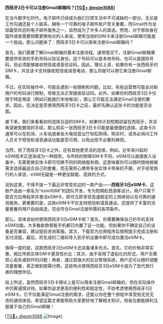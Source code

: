 **西班牙3日卡可以注册Gmail邮箱吗？[[TG💪+ @esim1088](https://t.me/s/esim1088)]**

在当今数字化时代，电子邮件已经成为我们日常生活中不可或缺的一部分。无论是工作沟通还是个人联系，拥有一个可靠的电子邮件账户至关重要。而Gmail作为全球最受欢迎的电子邮件服务之一，自然成为了许多人的首选。然而，对于那些身在国外或者需要频繁更换地点的人来说，使用当地的SIM卡来注册Gmail邮箱可能是一个挑战。那么问题来了：西班牙3日卡可以用来注册Gmail邮箱吗？

首先，我们需要了解Gmail邮箱的基本注册流程。通常情况下，注册Gmail邮箱需要提供有效的手机号码以验证身份。这个号码可以是本地号码，也可以是国际号码，但必须能够接收短信或语音验证码。因此，理论上讲，如果你有一张西班牙的SIM卡，并且该卡支持接收短信或语音电话，那么你就可以用它来注册Gmail邮箱。

不过，在实际操作中，可能会遇到一些限制和问题。比如，有些运营商可能会对新用户的号码进行限制，导致无法正常接收验证码。此外，如果你的西班牙3日卡仅限于特定用途（例如只能拨打本地电话），那么它可能无法满足Gmail注册的要求。因此，在决定是否使用西班牙3日卡之前，最好先确认这张卡的功能是否全面。

接下来，我们来看看如何选择合适的SIM卡。如果你计划短期逗留在西班牙，并且希望避免繁琐的手续，那么购买一张西班牙3日卡可能是最便捷的选择。这类卡片通常可以在机场、火车站或者各大电信营业厅轻松购得。购买时，请务必询问工作人员关于短信和语音通话功能是否可用，以免出现不必要的麻烦。

当然，除了西班牙3日卡之外，还有其他更灵活的选择。例如，近年来兴起的eSIM技术正逐渐成为一种趋势。与传统的物理SIM卡不同，eSIM可以直接嵌入设备中，无需更换实体卡即可切换不同的网络服务商。这意味着你可以随时随地根据需求选择最适合自己的套餐，而无需担心携带多张实体卡带来的不便。对于经常旅行的人来说，eSIM无疑是一种更加智能、高效的方式。

说到这里，不得不提一下最近非常受欢迎的一款产品——**西班牙3日eSIM卡**。这款产品由一家名为“esim1088”的团队开发，专为短期赴西游客设计。用户只需下载官方应用程序并激活eSIM卡，即可立即享受高速稳定的上网体验以及可靠的通信服务。更重要的是，这款eSIM卡不仅支持短信和语音通话，还提供了丰富的流量套餐供用户自由挑选，完全符合Gmail注册所需的各项条件。

那么，具体该如何使用西班牙3日eSIM卡呢？首先，你需要确保自己的手机支持eSIM功能。大多数新款智能手机都已内置了这一功能，但如果你不确定自己的设备是否兼容，建议提前咨询客服。其次，下载官方应用程序后按照提示完成注册和支付流程。最后，将生成的二维码导入到手机设置中即可成功激活eSIM卡。

值得一提的是，这款西班牙3日eSIM卡还具备诸多优点。首先，它的价格非常实惠，相比传统实体SIM卡更具性价比；其次，由于采用了虚拟化的形式，用户无需担心丢失或损坏的问题；再者，通过其强大的后台管理系统，用户还可以随时调整流量套餐，真正做到按需付费。这些特点使得西班牙3日eSIM卡成为了现代旅行者的理想伴侣。

综上所述，虽然西班牙3日卡理论上是可以用来注册Gmail邮箱的，但在实际操作中仍需谨慎对待。如果你追求更高的便利性和稳定性，不妨考虑使用西班牙3日eSIM卡。它不仅能满足Gmail注册的需求，还能让你在整个旅程中享受到无忧无虑的通信体验。希望这篇文章能帮助大家更好地了解相关知识，祝各位都能顺利注册属于自己的Gmail邮箱！

[[TG💪+ @esim1088](https://t.me/s/esim1088) ![Image](https://i.postimg.cc/4NQfJmqS/Snipaste-2025-05-13-00-14-12.png)]
